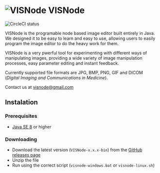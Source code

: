 # ![VISNode](https://raw.githubusercontent.com/VISNode/VISNode/master/src/main/resources/VISNode_32.png "VISNode") VISNode

![CircleCI status](https://circleci.com/gh/VISNode/VISNode.png?style=shield&circle-token=7fdb3fcebe115e100e0f5bdb77f2407d1b1e7385)

VISNode is the programable node based image editor built entirely in Java. We designed it to be easy to learn and easy to use, allowing users to easily program the image editor to do the heavy work for them.

VISNode is a very pwerful tool for experimenting with different ways of manipulating images, providing a wide variety of image manipulation processes, easy parameter editing and instant feedback.

Currently supported file formats are JPG, BMP, PNG, GIF and DICOM (*Digital Imaging and Communications in Medicine*).

Contact us at [visnode@gmail.com](mailto:visnode@gmail.com)

## Instalation

### Prerequisites

* [Java SE 8](www.oracle.com/technetwork/java/javase/downloads/jre8-downloads-2133155.html) or higher

### Downloading

* Download the latest version (`VISNode-x.x.x-bin`) from the [GitHub releases page](https://github.com/VISNode/VISNode/releases)
* Unzip the file
* Run using the correct script (`visnode-windows.bat` or `visnode-linux.sh`)
